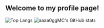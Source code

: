 ## Welcome to my profile page!

<!--
**aaaa0ggMC/aaaa0ggMC** is a ✨ _special_ ✨ repository because its `README.md` (this file) appears on your GitHub profile.

Here are some ideas to get you started:

- 🔭 I’m currently working on ...
- 🌱 I’m currently learning ...
- 👯 I’m looking to collaborate on ...
- 🤔 I’m looking for help with ...
- 💬 Ask me about ...
- 📫 How to reach me: ...
- 😄 Pronouns: ...
- ⚡ Fun fact: ...
-->

![Top Langs](https://github-readme-stats.vercel.app/api/top-langs/?username=aaaa0ggMC&theme=merko)
![aaaa0ggMC's GitHub stats](https://github-readme-stats.vercel.app/api?username=aaaa0ggMC&show_icons=true&theme=merko)

